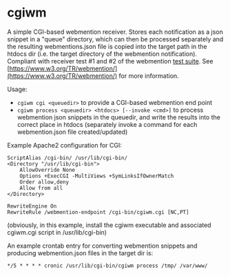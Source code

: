 # cgiwm

A simple CGI-based webmention receiver. Stores each notification as a json snippet in a "queue" directory, which can then be processed separately and the resulting webmentions.json file is copied into the target path in the htdocs dir (i.e. the target directory of the webmention notification). Compliant with receiver test #1 and #2 of the webmention [test suite](https://webmention.rocks/).
See [https://www.w3.org/TR/webmention/](https://www.w3.org/TR/webmention/) for more information.

Usage:

* `cgiwm cgi <queuedir>` to provide a CGI-based webmention end point
* `cgiwm process <queuedir> <htdocs> [--invoke <cmd>]` to process webmention json snippets in the queuedir, and write the results into the correct place in htdocs (separately invoke a command for each webmention.json file created/updated)


Example Apache2 configuration for CGI:
```
ScriptAlias /cgi-bin/ /usr/lib/cgi-bin/
<Directory "/usr/lib/cgi-bin">
    AllowOverride None
    Options +ExecCGI -MultiViews +SymLinksIfOwnerMatch
    Order allow,deny
    Allow from all
</Directory>

RewriteEngine On
RewriteRule /webmention-endpoint /cgi-bin/cgiwm.cgi [NC,PT]
```

(obviously, in this example, install the cgiwm executable and associated cgiwm.cgi script in /usr/lib/cgi-bin)

An example crontab entry for converting webmention snippets and producing webmention.json files in the target dir is:

```
*/5 * * * * cronic /usr/lib/cgi-bin/cgiwm process /tmp/ /var/www/
```
